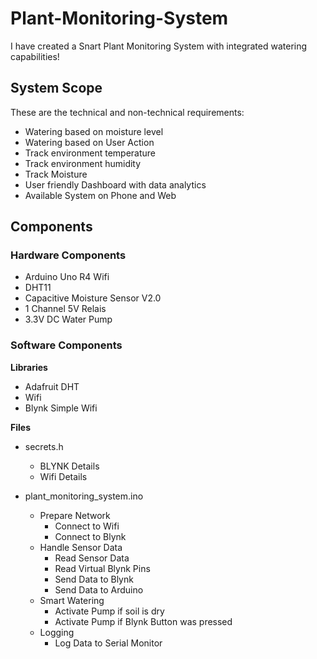 # Plant-Monitoring-System
I have created a Snart Plant Monitoring System with integrated watering capabilities!

## System Scope
These are the technical and non-technical requirements:
- Watering based on moisture level​
- Watering based on User Action​
- Track environment temperature​
- Track environment humidity​
- Track Moisture​
- User friendly Dashboard​ with data analytics​
- Available System on Phone and Web​
  
## Components
### Hardware Components
- Arduino Uno R4 Wifi
- DHT11
- Capacitive Moisture Sensor V2.0
- 1 Channel 5V Relais
- 3.3V DC Water Pump

### Software Components
**Libraries**
- Adafruit DHT
- Wifi
- Blynk Simple Wifi

**Files**
- secrets.h
  - BLYNK Details
  - Wifi Details
  
- plant_monitoring_system.ino
  - Prepare Network 
    - Connect to Wifi
    - Connect to Blynk
  - Handle Sensor Data
    - Read Sensor Data
    - Read Virtual Blynk Pins
    - Send Data to Blynk
    - Send Data to Arduino
  - Smart Watering
    - Activate Pump if soil is dry
    - Activate Pump if Blynk Button was pressed
  - Logging
    - Log Data to Serial Monitor
